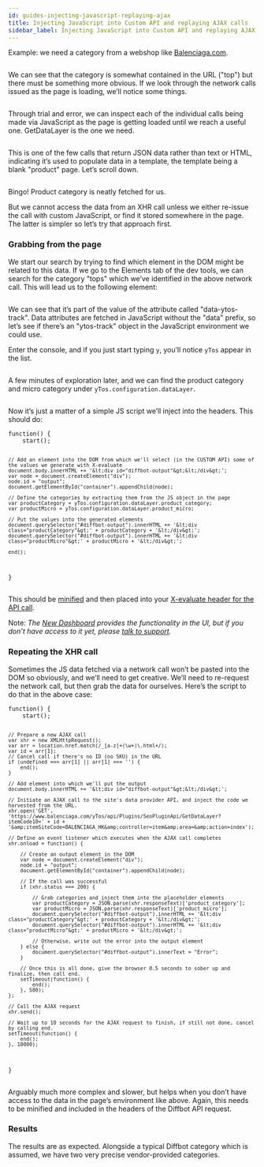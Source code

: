 ```yaml
---
id: guides-injecting-javascript-replaying-ajax
title: Injecting JavaScript into Custom API and replaying AJAX calls
sidebar_label: Injecting JavaScript into Custom API and replaying AJAX calls
---
```


<div class="entry-content">
		<p>Example: we need a category from a webshop like <a href="https://www.balenciaga.com/hk/top_cod12022446qd.html">Balenciaga.com</a>.</p>
<p><img src="/docs/img/balenciaga.png" alt=""></p>
<p>We can see that the category is somewhat contained in the URL ("top") but there must be something more obvious. If we look through the network calls issued as the page is loading, we’ll notice some things.</p>
<p><img src="/docs/img/balenciaga02.png" alt=""></p>
<p>Through trial and error, we can inspect each of the individual calls being made via JavaScript as the page is getting loaded until we reach a useful one. GetDataLayer is the one we need.</p>
<p><img src="/docs/img/03.png" alt=""></p>
<p>This is one of the few calls that return JSON data rather than text or HTML, indicating it’s used to populate data in a template, the template being a blank "product" page. Let’s scroll down.</p>
<p><img src="/docs/img/04.png" alt=""></p>
<p>Bingo! Product category is neatly fetched for us.</p>
<p>But we cannot access the data from an XHR call unless we either re-issue the call with custom JavaScript, or find it stored somewhere in the page.  The latter is simpler so let’s try that approach first.</p>
<h3 id="ipt_kb_toc_1308_0">Grabbing from the page</h3>
<p>We start our search by trying to find which element in the DOM might be related to this data. If we go to the Elements tab of the dev tools, we can search for the category "tops" which we’ve identified in the above network call. This will lead us to the following element:</p>
<p><img src="/docs/img/05.png" alt=""></p>
<p>We can see that it’s part of the value of the attribute called "data-ytos-track". Data attributes are fetched in JavaScript without the "data" prefix, so let’s see if there’s an "ytos-track" object in the JavaScript environment we could use.</p>
<p>Enter the console, and if you just start typing <code>y</code>, you’ll notice <code>yTos</code> appear in the list.</p>
<p><img src="/docs/img/06.png" alt=""></p>
<p>A few minutes of exploration later, and we can find the product category and micro category under <code>yTos.configuration.dataLayer</code>.</p>
<p><img src="/docs/img/07.png" alt=""></p>
<p>Now it’s just a matter of a simple JS script we’ll inject into the headers. This should do:</p>
<pre><code class="language-js">function() {
    start();

    // Add an element into the DOM from which we'll select (in the CUSTOM API) some of the values we generate with X-evaluate
    document.body.innerHTML += '&lt;div id="diffbot-output"&gt;&lt;/div&gt;';
    var node = document.createElement("div");
    node.id = "output";
    document.getElementById("container").appendChild(node);

    // Define the categories by extracting them from the JS object in the page
    var productCategory = yTos.configuration.dataLayer.product_category;
    var productMicro = yTos.configuration.dataLayer.product_micro;

    // Put the values into the generated elements
    document.querySelector("#diffbot-output").innerHTML += '&lt;div class="productCategory"&gt;' + productCategory + '&lt;/div&gt;';
    document.querySelector("#diffbot-output").innerHTML += '&lt;div class="productMicro"&gt;' + productMicro + '&lt;/div&gt;';

    end();
}
</code></pre>
<p>This should be <a href="https://www.minifier.org/">minified</a> and then placed into your <a href="http://tldrify.com/jao">X-evaluate header for the API call</a>.</p>
<p>Note: <em>The <a href="https://app.diffbot.com">New Dashboard</a> provides the functionality in the UI, but if you don’t have access to it yet, please <a href="mailto:support@diffbot.com">talk to support</a>.</em></p>
<h3 id="ipt_kb_toc_1308_1">Repeating the XHR call</h3>
<p>Sometimes the JS data fetched via a network call won’t be pasted into the DOM so obviously, and we’ll need to get creative. We’ll need to re-request the network call, but then grab the data for ourselves. Here’s the script to do that in the above case:</p>
<pre><code class="language-js">function() {
    start();

    // Prepare a new AJAX call
    var xhr = new XMLHttpRequest();
    var arr = location.href.match(/_[a-z]+(\w+)\.html+/);
    var id = arr[1];
    // Cancel call if there's no ID (no SKU) in the URL
    if (undefined === arr[1] || arr[1] === '') {
        end();
    }
    
    // Add element into which we'll put the output
    document.body.innerHTML += '&lt;div id="diffbot-output"&gt;&lt;/div&gt;';
    
    // Initiate an AJAX call to the site's data provider API, and inject the code we harvested from the URL.
    xhr.open('GET', 'https://www.balenciaga.com/yTos/api/Plugins/SeoPluginApi/GetDataLayer?itemCode10=' + id + '&amp;itemSiteCode=BALENCIAGA_HK&amp;controller=item&amp;area=&amp;action=index');

    // Define an event listener which executes when the AJAX call completes
    xhr.onload = function() {

        // Create an output element in the DOM
        var node = document.createElement("div");
        node.id = "output";
        document.getElementById("container").appendChild(node);
        
        // If the call was successful
        if (xhr.status === 200) {

            // Grab categories and inject them into the placeholder elements
            var productCategory = JSON.parse(xhr.responseText)['product_category'];
            var productMicro = JSON.parse(xhr.responseText)['product_micro'];
            document.querySelector("#diffbot-output").innerHTML += '&lt;div class="productCategory"&gt;' + productCategory + '&lt;/div&gt;';
            document.querySelector("#diffbot-output").innerHTML += '&lt;div class="productMicro"&gt;' + productMicro + '&lt;/div&gt;';

            // Otherwise, write out the error into the output element
        } else {
            document.querySelector("#diffbot-output").innerText = "Error";
        }

        // Once this is all done, give the browser 0.5 seconds to sober up and finalize, then call end.
        setTimeout(function() {
            end();
        }, 500);
    };

    // Call the AJAX request
    xhr.send();

    // Wait up to 10 seconds for the AJAX request to finish, if still not done, cancel by calling end.
    setTimeout(function() {
        end();
    }, 10000);
}
</code></pre>
<p>Arguably much more complex and slower, but helps when you don’t have access to the data in the page’s environment like above. Again, this needs to be minified and included in the headers of the Diffbot API request.</p>
<h3 id="ipt_kb_toc_1308_2">Results</h3>
<p>The results are as expected. Alongside a typical Diffbot category which is assumed, we have two very precise vendor-provided categories.</p>
<p><img src="/docs/img/08.png" alt=""></p>
			</div>
